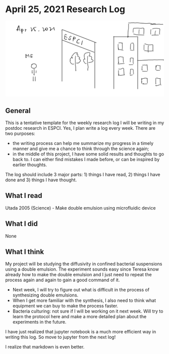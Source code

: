 # April 25, 2021 Research Log
![abstract](04252021.jpg)
## General
This is a tentative template for the weekly research log I will be writing in my postdoc research in ESPCI. Yes, I plan write a log every week. There are two purposes:
- the writing process can help me summarize my progress in a timely manner and give me a chance to think through the science again;
- in the middle of this project, I have some solid results and thoughts to go back to. I can either find mistakes I made before, or can be inspired by earlier thoughts.

The log should include 3 major parts: 1) things I have read, 2) things I have done and 3) things I have thought.
## What I read
Utada 2005 (Science) - Make double emulsion using microfluidic device
## What I did
None
## What I think
My project will be studying the diffusivity in confined bacterial suspensions using a double emulsion. The experiment sounds easy since Teresa know already how to make the double emulsion and I just need to repeat the process again and again to gain a good command of it.

- Next week, I will try to figure out what is difficult in the process of synthesizing double emulsions.
- When I get more familiar with the synthesis, I also need to think what equipment we can buy to make the process faster.
- Bacteria culturing: not sure if I will be working on it next week. Will try to learn the protocol here and make a more detailed plan about the experiments in the future.

I have just realized that jupyter notebook is a much more efficient way in writing this log. So move to jupyter from the next log!

I realize that markdown is even better.
